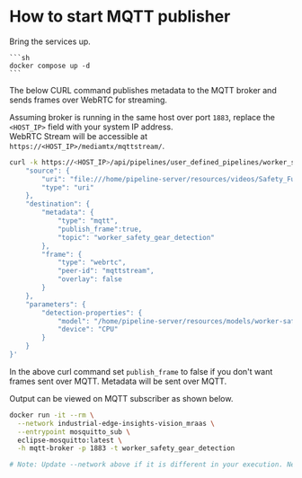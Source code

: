 # How to start MQTT publisher

Bring the services up.

    ```sh
    docker compose up -d
    ```

The below CURL command publishes metadata to the MQTT broker and sends frames over WebRTC for streaming.

Assuming broker is running in the same host over port `1883`, replace the `<HOST_IP>` field with your system IP address.  
WebRTC Stream will be accessible at `https://<HOST_IP>/mediamtx/mqttstream/`.

```sh
curl -k https://<HOST_IP>/api/pipelines/user_defined_pipelines/worker_safety_gear_detection_mqtt -X POST -H 'Content-Type: application/json' -d '{
    "source": {
        "uri": "file:///home/pipeline-server/resources/videos/Safety_Full_Hat_and_Vest.avi",
        "type": "uri"
    },
    "destination": {
        "metadata": {
            "type": "mqtt",
            "publish_frame":true,
            "topic": "worker_safety_gear_detection"
        },
        "frame": {
            "type": "webrtc",
            "peer-id": "mqttstream",
            "overlay": false
        }
    },
    "parameters": {
        "detection-properties": {
            "model": "/home/pipeline-server/resources/models/worker-safety-gear-detection/deployment/Detection/model/model.xml",
            "device": "CPU"
        }
    }
}'
```
In the above curl command set `publish_frame` to false if you don't want frames sent over MQTT. Metadata will be sent over MQTT.

Output can be viewed on MQTT subscriber as shown below.

```sh
docker run -it --rm \
  --network industrial-edge-insights-vision_mraas \
  --entrypoint mosquitto_sub \
  eclipse-mosquitto:latest \
  -h mqtt-broker -p 1883 -t worker_safety_gear_detection

# Note: Update --network above if it is different in your execution. Network can be found using: docker network ls
```
